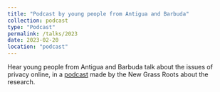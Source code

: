 ```yaml
---
title: "Podcast by young people from Antigua and Barbuda"
collection: podcast
type: "Podcast"
permalink: /talks/2023
date: 2023-02-20
location: "podcast"
---
```


Hear young people from Antigua and Barbuda talk about the issues of privacy online, in a [podcast](https://podcasts.apple.com/us/podcast/bonus-youth-and-data-privacy/id1477913634?i=1000598265907) made by the New Grass Roots about the research.
